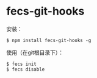 # fecs-git-hooks

安装：

    $ npm install fecs-git-hooks -g

使用（在git根目录下）：

    $ fecs init
    $ fecs disable
